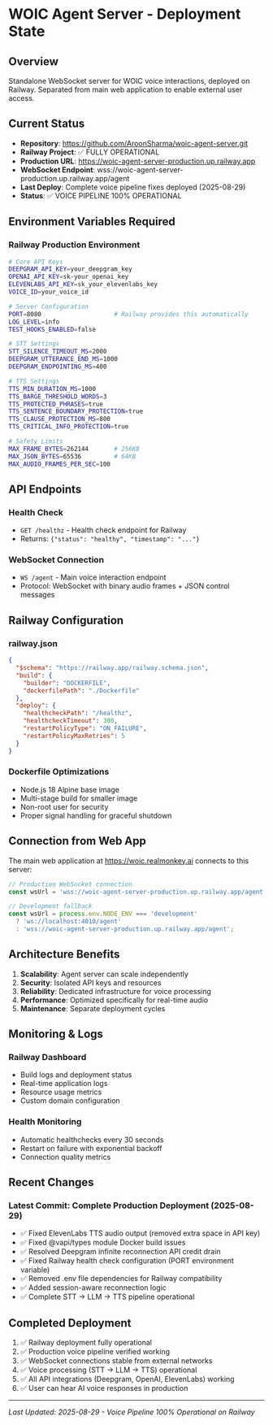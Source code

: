 # WOIC Agent Server - Deployment State

## Overview
Standalone WebSocket server for WOIC voice interactions, deployed on Railway.
Separated from main web application to enable external user access.

## Current Status
- **Repository**: https://github.com/AroonSharma/woic-agent-server.git
- **Railway Project**: ✅ FULLY OPERATIONAL
- **Production URL**: https://woic-agent-server-production.up.railway.app
- **WebSocket Endpoint**: wss://woic-agent-server-production.up.railway.app/agent
- **Last Deploy**: Complete voice pipeline fixes deployed (2025-08-29)
- **Status**: ✅ VOICE PIPELINE 100% OPERATIONAL

## Environment Variables Required

### Railway Production Environment
```bash
# Core API Keys
DEEPGRAM_API_KEY=your_deepgram_key
OPENAI_API_KEY=sk-your_openai_key  
ELEVENLABS_API_KEY=sk_your_elevenlabs_key
VOICE_ID=your_voice_id

# Server Configuration
PORT=8080                    # Railway provides this automatically
LOG_LEVEL=info
TEST_HOOKS_ENABLED=false

# STT Settings
STT_SILENCE_TIMEOUT_MS=2000
DEEPGRAM_UTTERANCE_END_MS=1000  
DEEPGRAM_ENDPOINTING_MS=400

# TTS Settings
TTS_MIN_DURATION_MS=1000
TTS_BARGE_THRESHOLD_WORDS=3
TTS_PROTECTED_PHRASES=true
TTS_SENTENCE_BOUNDARY_PROTECTION=true
TTS_CLAUSE_PROTECTION_MS=800
TTS_CRITICAL_INFO_PROTECTION=true

# Safety Limits
MAX_FRAME_BYTES=262144       # 256KB
MAX_JSON_BYTES=65536         # 64KB  
MAX_AUDIO_FRAMES_PER_SEC=100
```

## API Endpoints

### Health Check
- `GET /healthz` - Health check endpoint for Railway
- Returns: `{"status": "healthy", "timestamp": "..."}`

### WebSocket Connection
- `WS /agent` - Main voice interaction endpoint
- Protocol: WebSocket with binary audio frames + JSON control messages

## Railway Configuration

### railway.json
```json
{
  "$schema": "https://railway.app/railway.schema.json",
  "build": {
    "builder": "DOCKERFILE", 
    "dockerfilePath": "./Dockerfile"
  },
  "deploy": {
    "healthcheckPath": "/healthz",
    "healthcheckTimeout": 300,
    "restartPolicyType": "ON_FAILURE",
    "restartPolicyMaxRetries": 5
  }
}
```

### Dockerfile Optimizations
- Node.js 18 Alpine base image
- Multi-stage build for smaller image
- Non-root user for security
- Proper signal handling for graceful shutdown

## Connection from Web App

The main web application at https://woic.realmonkey.ai connects to this server:

```typescript
// Production WebSocket connection
const wsUrl = 'wss://woic-agent-server-production.up.railway.app/agent';

// Development fallback  
const wsUrl = process.env.NODE_ENV === 'development' 
  ? 'ws://localhost:4010/agent'
  : 'wss://woic-agent-server-production.up.railway.app/agent';
```

## Architecture Benefits

1. **Scalability**: Agent server can scale independently 
2. **Security**: Isolated API keys and resources
3. **Reliability**: Dedicated infrastructure for voice processing
4. **Performance**: Optimized specifically for real-time audio
5. **Maintenance**: Separate deployment cycles

## Monitoring & Logs

### Railway Dashboard
- Build logs and deployment status
- Real-time application logs
- Resource usage metrics
- Custom domain configuration

### Health Monitoring
- Automatic healthchecks every 30 seconds
- Restart on failure with exponential backoff
- Connection quality metrics

## Recent Changes

### Latest Commit: Complete Production Deployment (2025-08-29)
- ✅ Fixed ElevenLabs TTS audio output (removed extra space in API key)
- ✅ Fixed @vapi/types module Docker build issues
- ✅ Resolved Deepgram infinite reconnection API credit drain
- ✅ Fixed Railway health check configuration (PORT environment variable)
- ✅ Removed .env file dependencies for Railway compatibility
- ✅ Added session-aware reconnection logic
- ✅ Complete STT → LLM → TTS pipeline operational

## Completed Deployment

1. ✅ Railway deployment fully operational
2. ✅ Production voice pipeline verified working  
3. ✅ WebSocket connections stable from external networks
4. ✅ Voice processing (STT → LLM → TTS) operational
5. ✅ All API integrations (Deepgram, OpenAI, ElevenLabs) working
6. ✅ User can hear AI voice responses in production

---
*Last Updated: 2025-08-29 - Voice Pipeline 100% Operational on Railway*